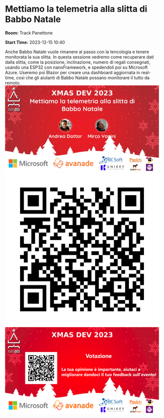 # Mettiamo la telemetria alla slitta di Babbo Natale
**Room:** Track Panettone

**Start Time:** 2023-12-15 10:40

Anche Babbo Natale vuole rimanere al passo con la tencologia e tenere monitorata la sua slitta.
In questa sessione vedremo come recuperare dati dalla slitta, come la posizione, inclinazione, numero di regali consegnati, usando una ESP32 con nanoFramework, e spedendoli poi su Microsoft Azure.
Useremo poi Blazor per creare una dashboard aggiornata in real-time, così che gli aiutanti di Babbo Natale possano monitorare il tutto da remoto.
![Banner](room1_10_40.jpeg 'SessionBanner')
![QR](qr.png 'Qr')
![Voting Banner](votingBanner.png 'Voting Banner')

